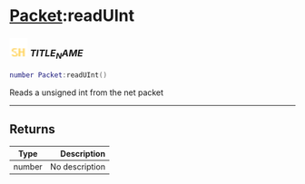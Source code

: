 # [Packet](../packet/README.md):readUInt

### <img src="../../.gitbook/assets/shared.png" width="32" height="32" /> $TITLE_NAME$

```lua
number Packet:readUInt()
```

Reads a unsigned int from the net packet<br>

-----------------
## Returns

| Type   | Description |
| ------ | ----------: |
| number | No description |
